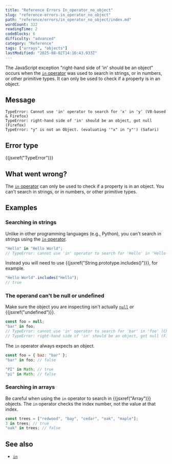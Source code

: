 ```yaml
---
title: "Reference Errors In_operator_no_object"
slug: "reference-errors-in_operator_no_object"
path: "reference/errors/in_operator_no_object/index.md"
wordCount: 322
readingTime: 2
codeBlocks: 6
difficulty: "advanced"
category: "Reference"
tags: ["arrays", "objects"]
lastModified: "2025-08-02T14:16:43.933Z"
---
```



The JavaScript exception "right-hand side of 'in' should be an object" occurs when the
[`in` operator](/en-US/docs/Web/JavaScript/Reference/Operators/in)
was used to search in strings, or in numbers, or other primitive types. It can only be
used to check if a property is in an object.

## Message

```plain
TypeError: Cannot use 'in' operator to search for 'x' in 'y' (V8-based & Firefox)
TypeError: right-hand side of 'in' should be an object, got null (Firefox)
TypeError: "y" is not an Object. (evaluating '"x" in "y"') (Safari)
```

## Error type

{{jsxref("TypeError")}}

## What went wrong?

The [`in` operator](/en-US/docs/Web/JavaScript/Reference/Operators/in) can only be used
to check if a property is in an object.
You can't search in strings, or in numbers, or other primitive types.

## Examples

### Searching in strings

Unlike in other programming languages (e.g., Python), you can't search in strings using
the [`in` operator](/en-US/docs/Web/JavaScript/Reference/Operators/in).

```js example-bad
"Hello" in "Hello World";
// TypeError: cannot use 'in' operator to search for 'Hello' in 'Hello World'
```

Instead you will need to use {{jsxref("String.prototype.includes()")}}, for example.

```js example-good
"Hello World".includes("Hello");
// true
```

### The operand can't be null or undefined

Make sure the object you are inspecting isn't actually [`null`](/en-US/docs/Web/JavaScript/Reference/Operators/null) or
{{jsxref("undefined")}}.

```js example-bad
const foo = null;
"bar" in foo;
// TypeError: cannot use 'in' operator to search for 'bar' in 'foo' (Chrome)
// TypeError: right-hand side of 'in' should be an object, got null (Firefox)
```

The `in` operator always expects an object.

```js example-good
const foo = { baz: "bar" };
"bar" in foo; // false

"PI" in Math; // true
"pi" in Math; // false
```

### Searching in arrays

Be careful when using the `in` operator to search in {{jsxref("Array")}}
objects. The `in` operator checks the index number, not the value at that
index.

```js
const trees = ["redwood", "bay", "cedar", "oak", "maple"];
3 in trees; // true
"oak" in trees; // false
```

## See also

- [`in`](/en-US/docs/Web/JavaScript/Reference/Operators/in)
